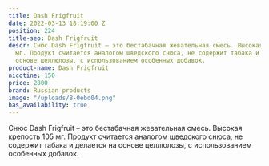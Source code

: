 ```yaml
---
title: Dash Frigfruit
date: 2022-03-13 18:19:00 Z
position: 224
title-seo: Dash Frigfruit
descr: Снюс Dash Frigfruit – это бестабачная жевательная смесь. Высокая крепость 105
  мг. Продукт считается аналогом шведского снюса, не содержит табака и делается на
  основе целлюлозы, с использованием особенных добавок.
product-name: Dash Frigfruit
nicotine: 150
price: 2800
brand: Russian products
image: "/uploads/8-0ebd04.png"
has_availability: true
---
```


Снюс Dash Frigfruit – это бестабачная жевательная смесь. Высокая крепость 105 мг. Продукт считается аналогом шведского снюса, не содержит табака и делается на основе целлюлозы, с использованием особенных добавок.